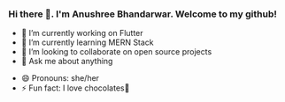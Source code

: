 ### Hi there 👋. I'm Anushree Bhandarwar. Welcome to my github!

- 🔭 I’m currently working on Flutter 
- 🌱 I’m currently learning MERN Stack
- 👯 I’m looking to collaborate on open source projects
- 💬 Ask me about anything
<!-- - 📫 How to reach me: [![linkedin](https://www.linkedin.com/in/anushrii-a011b/) -->
- 😄 Pronouns: she/her
- ⚡ Fun fact: I love chocolates🍫

<!--
**AB-creator/AB-creator** is a ✨ _special_ ✨ repository because its `README.md` (this file) appears on your GitHub profile.

Here are some ideas to get you started:

- 🔭 I’m currently working on Flutter 
- 🌱 I’m currently learning MERN Stack
- 👯 I’m looking to collaborate on open source projects
- 🤔 I’m looking for help with ...
- 💬 Ask me about anything
- 📫 How to reach me: ...
- 😄 Pronouns: she/her
- ⚡ Fun fact: I love chocolates
-->
